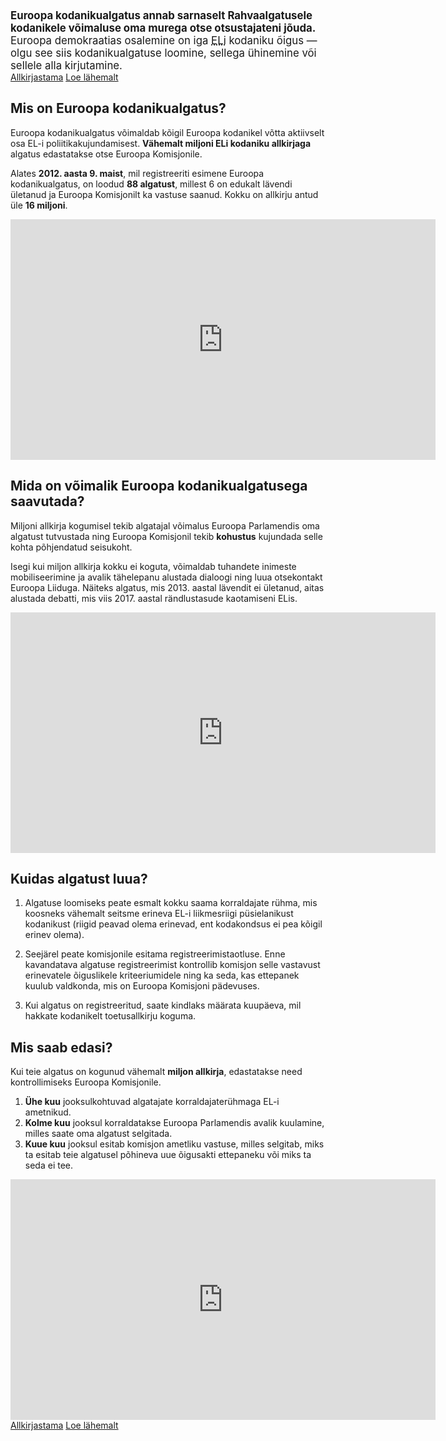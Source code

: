 <big>
<strong>Euroopa kodanikualgatus annab sarnaselt Rahvaalgatusele kodanikele võimaluse oma murega otse otsustajateni jõuda.</strong> Euroopa demokraatias osalemine on iga <abbr title="Euroopa Liidu">ELi</abbr> kodaniku õigus — olgu see siis kodanikualgatuse loomine, sellega ühinemine või sellele alla kirjutamine.
</big>

<div class="call-to-actions">
  <a href="https://europa.eu/citizens-initiative/_et" class="button green-button">Allkirjastama</a>
  <a href="https://ec.europa.eu/info/about-european-commission/get-involved/european-citizens-initiative_et" class="button blue-button">Loe lähemalt</a>
</div>


Mis on Euroopa kodanikualgatus?
-------------------------------
Euroopa kodanikualgatus võimaldab kõigil Euroopa kodanikel võtta aktiivselt osa EL-i poliitikakujundamisest. **Vähemalt miljoni ELi kodaniku allkirjaga** algatus edastatakse otse Euroopa Komisjonile.

Alates **2012. aasta 9. maist**, mil registreeriti esimene Euroopa kodanikualgatus, on loodud **88 algatust**, millest 6 on edukalt lävendi ületanud ja Euroopa Komisjonilt ka vastuse saanud. Kokku on allkirju antud üle **16 miljoni**.

<iframe
  src="https://audiovisual.ec.europa.eu/embed/index.html?ref=I-158444&lg=EN/ET"
  class="video"
  width="680"
  height="385"
  title="What is the European Citizens' Initiative? Take the initiative"
  frameborder="0"
  scrolling="no"
  webkitAllowFullScreen="true"
  mozallowfullscreen="true"
  allowFullScreen="true"
></iframe>


Mida on võimalik Euroopa kodanikualgatusega saavutada?
------------------------------------------------------
Miljoni allkirja kogumisel tekib algatajal võimalus Euroopa Parlamendis oma algatust tutvustada ning Euroopa Komisjonil tekib **kohustus** kujundada selle kohta põhjendatud seisukoht.

Isegi kui miljon allkirja kokku ei koguta, võimaldab tuhandete inimeste mobiliseerimine ja avalik tähelepanu alustada dialoogi ning luua otsekontakt Euroopa Liiduga. Näiteks algatus, mis 2013. aastal lävendit ei ületanud, aitas alustada debatti, mis viis 2017. aastal rändlustasude kaotamiseni ELis.

<iframe
  src="https://audiovisual.ec.europa.eu/embed/index.html?ref=I-214692&lg=INT/ET"
  class="video"
  width="680"
  height="385"
  title="What can you achieve with the European Citizens' Initiative?"
  frameborder="0"
  scrolling="no"
  webkitAllowFullScreen="true"
  mozallowfullscreen="true"
  allowFullScreen="true"
></iframe>


Kuidas algatust luua?
---------------------
1. Algatuse loomiseks peate esmalt kokku saama korraldajate rühma, mis koosneks vähemalt seitsme erineva EL-i liikmesriigi püsielanikust kodanikust (riigid peavad olema erinevad, ent kodakondsus ei pea kõigil erinev olema).

2. Seejärel peate komisjonile esitama registreerimistaotluse. Enne kavandatava algatuse registreerimist kontrollib komisjon selle vastavust erinevatele õiguslikele kriteeriumidele ning ka seda, kas ettepanek kuulub valdkonda, mis on Euroopa Komisjoni pädevuses.

3. Kui algatus on registreeritud, saate kindlaks määrata kuupäeva, mil hakkate kodanikelt toetusallkirju koguma.


Mis saab edasi?
---------------
Kui teie algatus on kogunud vähemalt **miljon allkirja**, edastatakse need kontrollimiseks Euroopa Komisjonile.

1. **Ühe kuu**  jooksulkohtuvad algatajate korraldajaterühmaga EL-i ametnikud.
2. **Kolme kuu** jooksul korraldatakse Euroopa Parlamendis avalik kuulamine, milles saate oma algatust selgitada.
3. **Kuue kuu** jooksul esitab komisjon ametliku vastuse, milles selgitab, miks ta esitab teie algatusel põhineva uue õigusakti ettepaneku või miks ta seda ei tee.

<iframe
  src="https://audiovisual.ec.europa.eu/embed/index.html?ref=I-199493&lg=EN&sublg=et"
  class="video"
  width="680"
  height="385"
  title="European Citizens' Initiative – What causes do you care about?"
  frameborder="0"
  scrolling="no"
  webkitAllowFullScreen="true"
  mozallowfullscreen="true"
  allowFullScreen="true"
></iframe>

<div class="call-to-actions">
  <a href="https://europa.eu/citizens-initiative/_et" class="button green-button">Allkirjastama</a>
  <a href="https://ec.europa.eu/info/about-european-commission/get-involved/european-citizens-initiative_et" class="button blue-button">Loe lähemalt</a>
</div>
